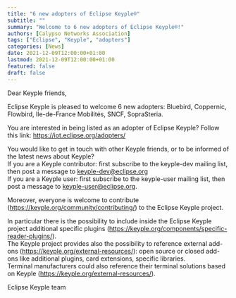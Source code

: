 ```yaml
---
title: "6 new adopters of Eclipse Keyple®"
subtitle: ""
summary: "Welcome to 6 new adopters of Eclipse Keyple®!"
authors: [Calypso Networks Association]
tags: ["Eclipse", "Keyple", "adopters"]
categories: [News]
date: 2021-12-09T12:00:00+01:00
lastmod: 2021-12-09T12:00:00+01:00
featured: false
draft: false
---
```


Dear Keyple friends,

Eclipse Keyple is pleased to welcome 6 new adopters: Bluebird, Coppernic, Flowbird, Ile-de-France Mobilités, SNCF, SopraSteria.

You are interested in being listed as an adopter of Eclipse Keyple? Follow this link: https://iot.eclipse.org/adopters/

You would like to get in touch with other Keyple friends, or to be informed of the latest news about Keyple?\
If you are a Keyple contributor: first subscribe to the keyple-dev mailing list, then post a message to keyple-dev@eclipse.org\
If you are a Keyple user: first subscribe to the keyple-user mailing list, then post a message to keyple-user@eclipse.org.

Moreover, everyone is welcome to contribute (https://keyple.org/community/contributing/) to the Eclipse Keyple project.

In particular there is the possibility to include inside the Eclipse Keyple project additional specific plugins (https://keyple.org/components/specific-reader-plugins/).\
The Keyple project provides also the possibility to reference external add-ons (https://keyple.org/external-resources/): open source or closed add-ons like additional plugins, card extensions, specific libraries.\
Terminal manufacturers could also reference their terminal solutions based on Keyple (https://keyple.org/external-resources/).

Eclipse Keyple team